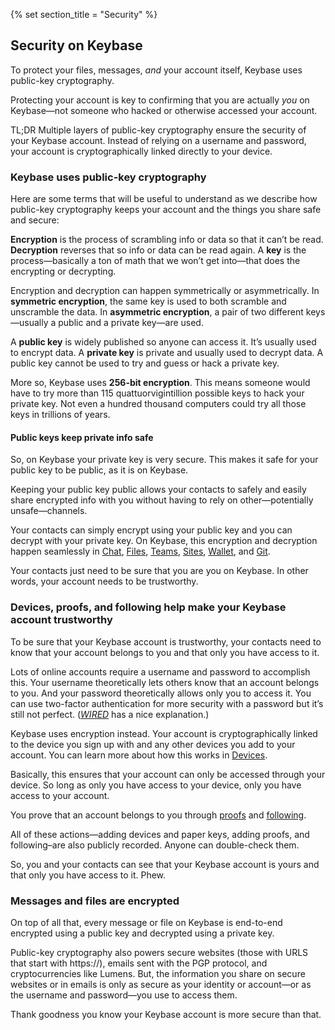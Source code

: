 {% set section_title = "Security" %}

## Security on Keybase
To protect your files, messages, *and* your account itself, Keybase uses public-key cryptography. 

Protecting your account is key to confirming that you are actually *you* on Keybase—not someone who hacked or otherwise accessed your account. 

TL;DR Multiple layers of public-key cryptography ensure the security of your Keybase account. Instead of relying on a username and password, your account is cryptographically linked directly to your device. 

### Keybase uses public-key cryptography 
Here are some terms that will be useful to understand as we describe how public-key cryptography keeps your account and the things you share safe and secure:  

**Encryption** is the process of scrambling info or data so that it can’t be read. **Decryption** reverses that so info or data can be read again. A **key** is the process—basically a ton of math that we won’t get into—that does the encrypting or decrypting.

Encryption and decryption can happen symmetrically or asymmetrically. In **symmetric encryption**, the same key is used to both scramble and unscramble the data. In **asymmetric encryption**, a pair of two different keys—usually a public and a private key—are used.

A **public key** is widely published so anyone can access it. It’s usually used to encrypt data. A **private key** is private and usually used to decrypt data. A public key cannot be used to try and guess or hack a private key. 

More so, Keybase uses **256-bit encryption**. This means someone would have to try more than 115 quattuorvigintillion possible keys to hack your private key. Not even a hundred thousand computers could try all those keys in trillions of years. 

#### Public keys keep private info safe
So, on Keybase your private key is very secure. This makes it safe for your public key to be public, as it is on Keybase. 

Keeping your public key public allows your contacts to safely and easily share encrypted info with you without having to rely on other—potentially unsafe—channels. 

Your contacts can simply encrypt using your public key and you can decrypt with your private key. On Keybase, this encryption and decryption happen seamlessly in [Chat](/chat), [Files](files), [Teams](/teams), [Sites](/sites), [Wallet](/wallet), and [Git](/git). 

Your contacts just need to be sure that you are you on Keybase. In other words, your account needs to be trustworthy.

### Devices, proofs, and following help make your Keybase account trustworthy
To be sure that your Keybase account is trustworthy, your contacts need to know that your account belongs to you and that only you have access to it.

Lots of online accounts require a username and password to accomplish this. Your username theoretically lets others know that an account belongs to you. And your password theoretically allows only you to access it. You can use two-factor authentication for more security with a password but it’s still not perfect. (*[WIRED](https://www.wired.com/story/keybase-two-factor-authentication/)* has a nice explanation.) 

Keybase uses encryption instead. Your account is cryptographically linked to the device you sign up with and any other devices you add to your account. You can learn more about how this works in [Devices](/devices).

Basically, this ensures that your account can only be accessed through your device. So long as only you have access to your device, only you have access to your account. 

You prove that an account belongs to you through [proofs](/account/proofs) and [following](/account/following). 

All of these actions—adding devices and paper keys, adding proofs, and following–are also publicly recorded. Anyone can double-check them. 

So, you and your contacts can see that your Keybase account is yours and that only you have access to it. Phew.

### Messages and files are encrypted
On top of all that, every message or file on Keybase is end-to-end encrypted using a public key and decrypted using a private key. 

Public-key cryptography also powers secure websites (those with URLS that start with https://), emails sent with the PGP protocol, and cryptocurrencies like Lumens. But, the information you share on secure websites or in emails is only as secure as your identity or account—or as the username and password—you use to access them. 

Thank goodness you know your Keybase account is more secure than that.



